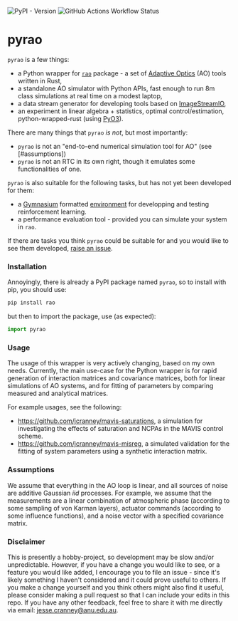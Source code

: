 ![PyPI - Version](https://img.shields.io/pypi/v/rao)
![GitHub Actions Workflow Status](https://img.shields.io/github/actions/workflow/status/jcranney/pyrao/CI.yml)


# pyrao
`pyrao` is a few things:
 - a Python wrapper for [`rao`](https://github.com/jcranney/rao) package - a set
   of [Adaptive Optics](https://en.wikipedia.org/wiki/Adaptive_optics) (AO) 
   tools written in Rust,
 - a standalone AO simulator with Python APIs, fast enough to run 8m class 
   simulations at real time on a modest laptop,
 - a data stream generator for developing tools based on [ImageStreamIO](
   https://github.com/milk-org/ImageStreamIO),
 - an experiment in linear algebra + statistics, optimal control/estimation, 
   python-wrapped-rust (using [PyO3](https://github.com/PyO3/pyo3)).

There are many things that `pyrao` *is not*, but most importantly:
 - `pyrao` is not an "end-to-end numerical simulation tool for AO" (see 
   [#assumptions])
 - `pyrao` is not an RTC in its own right, though it emulates some
   functionalities of one.

`pyrao` is also suitable for the following tasks, but has not yet been developed for them:
 - a [Gymnasium](https://gymnasium.farama.org/) formatted [environment](
   https://gymnasium.farama.org/environments/third_party_environments/) 
   for developping and testing reinforcement learning.
 - a performance evaluation tool - provided you can simulate your system
   in `rao`.

If there are tasks you think `pyrao` could be suitable for and you would like to see them developed, [raise an issue](https://github.com/jcranney/pyrao/issues).

### Installation
Annoyingly, there is already a PyPI package named `pyrao`, so to install with
pip, you should use: 
```bash
pip install rao
```
but then to import the package, use (as expected):
```python
import pyrao
```

### Usage
The usage of this wrapper is very actively changing, based on my own needs.
Currently, the main use-case for the Python wrapper is for rapid generation of
interaction matrices and covariance matrices, both for linear simulations of AO
systems, and for fitting of parameters by comparing measured and analytical
matrices.

For example usages, see the following:
 - https://github.com/jcranney/mavis-saturations, a simulation for investigating the
   effects of saturation and NCPAs in the MAVIS control scheme.
 - https://github.com/jcranney/mavis-misreg, a simulated validation for the fitting
   of system parameters using a synthetic interaction matrix.

### Assumptions
We assume that everything in the AO loop is linear, and all sources of noise
are additive Gaussian *iid* processes. For example, we assume that the
measurements are a linear combination of atmospheric phase (according to some
sampling of von Karman layers), actuator commands (according to some influence
functions), and a noise vector with a specified covariance matrix.
 
 ### Disclaimer
 This is presently a hobby-project, so development may be slow and/or
 unpredictable. However, if you have a change you would like to see, or a
 feature you would like added, I encourage you to file an issue - since it's
 likely something I haven't considered and it could prove useful to others. If
 you make a change yourself and you think others might also find it useful,
 please consider making a pull request so that I can include your edits in this
 repo. If you have any other feedback, feel free to share it with me directly
 via email: [jesse.cranney@anu.edu.au](mailto:jesse.cranney@anu.edu.au).